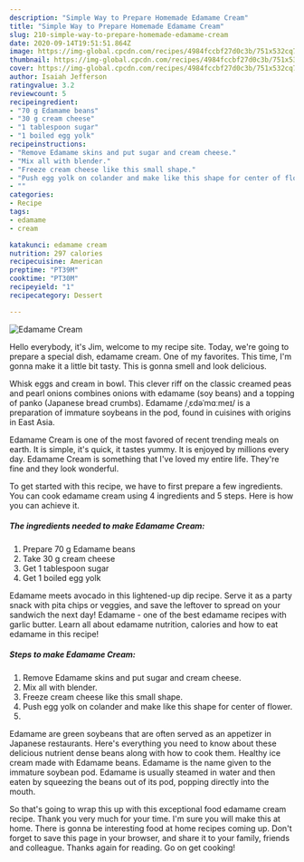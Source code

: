 ```yaml
---
description: "Simple Way to Prepare Homemade Edamame Cream"
title: "Simple Way to Prepare Homemade Edamame Cream"
slug: 210-simple-way-to-prepare-homemade-edamame-cream
date: 2020-09-14T19:51:51.864Z
image: https://img-global.cpcdn.com/recipes/4984fccbf27d0c3b/751x532cq70/edamame-cream-recipe-main-photo.jpg
thumbnail: https://img-global.cpcdn.com/recipes/4984fccbf27d0c3b/751x532cq70/edamame-cream-recipe-main-photo.jpg
cover: https://img-global.cpcdn.com/recipes/4984fccbf27d0c3b/751x532cq70/edamame-cream-recipe-main-photo.jpg
author: Isaiah Jefferson
ratingvalue: 3.2
reviewcount: 5
recipeingredient:
- "70 g Edamame beans"
- "30 g cream cheese"
- "1 tablespoon sugar"
- "1 boiled egg yolk"
recipeinstructions:
- "Remove Edamame skins and put sugar and cream cheese."
- "Mix all with blender."
- "Freeze cream cheese like this small shape."
- "Push egg yolk on colander and make like this shape for center of flower."
- ""
categories:
- Recipe
tags:
- edamame
- cream

katakunci: edamame cream 
nutrition: 297 calories
recipecuisine: American
preptime: "PT39M"
cooktime: "PT30M"
recipeyield: "1"
recipecategory: Dessert

---
```



![Edamame Cream](https://img-global.cpcdn.com/recipes/4984fccbf27d0c3b/751x532cq70/edamame-cream-recipe-main-photo.jpg)

Hello everybody, it's Jim, welcome to my recipe site. Today, we're going to prepare a special dish, edamame cream. One of my favorites. This time, I'm gonna make it a little bit tasty. This is gonna smell and look delicious.

Whisk eggs and cream in bowl. This clever riff on the classic creamed peas and pearl onions combines onions with edamame (soy beans) and a topping of panko (Japanese bread crumbs). Edamame /ˌɛdəˈmɑːmeɪ/ is a preparation of immature soybeans in the pod, found in cuisines with origins in East Asia.

Edamame Cream is one of the most favored of recent trending meals on earth. It is simple, it's quick, it tastes yummy. It is enjoyed by millions every day. Edamame Cream is something that I've loved my entire life. They're fine and they look wonderful.


To get started with this recipe, we have to first prepare a few ingredients. You can cook edamame cream using 4 ingredients and 5 steps. Here is how you can achieve it.

<!--inarticleads1-->

##### The ingredients needed to make Edamame Cream:

1. Prepare 70 g Edamame beans
1. Take 30 g cream cheese
1. Get 1 tablespoon sugar
1. Get 1 boiled egg yolk


Edamame meets avocado in this lightened-up dip recipe. Serve it as a party snack with pita chips or veggies, and save the leftover to spread on your sandwich the next day! Edamame - one of the best edamame recipes with garlic butter. Learn all about edamame nutrition, calories and how to eat edamame in this recipe! 

<!--inarticleads2-->

##### Steps to make Edamame Cream:

1. Remove Edamame skins and put sugar and cream cheese.
1. Mix all with blender.
1. Freeze cream cheese like this small shape.
1. Push egg yolk on colander and make like this shape for center of flower.
1. 


Edamame are green soybeans that are often served as an appetizer in Japanese restaurants. Here&#39;s everything you need to know about these delicious nutrient dense beans along with how to cook them. Healthy ice cream made with Edamame beans. Edamame is the name given to the immature soybean pod. Edamame is usually steamed in water and then eaten by squeezing the beans out of its pod, popping directly into the mouth. 

So that's going to wrap this up with this exceptional food edamame cream recipe. Thank you very much for your time. I'm sure you will make this at home. There is gonna be interesting food at home recipes coming up. Don't forget to save this page in your browser, and share it to your family, friends and colleague. Thanks again for reading. Go on get cooking!
